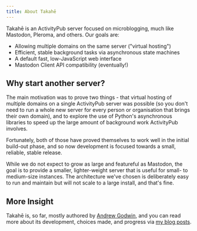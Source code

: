 ```yaml
---
title: About Takahē
---
```


Takahē is an ActivityPub server focused on microblogging, much like Mastodon,
Pleroma, and others. Our goals are:

* Allowing multiple domains on the same server ("virtual hosting")
* Efficient, stable background tasks via asynchronous state machines
* A default fast, low-JavaScript web interface
* Mastodon Client API compatibility (eventually!)


## Why start another server?

The main motivation was to prove two things - that virtual hosting of multiple
domains on a single ActivityPub server was possible (so you don't need
to run a whole new server for every person or organisation that brings their
own domain), and to explore the use of Python's asynchronous libraries to
speed up the large amount of background work ActivityPub involves.

Fortunately, both of those have proved themselves to work well in the initial
build-out phase, and so now development is focused towards a small, reliable,
stable release.

While we do not expect to grow as large and featureful as Mastodon, the goal
is to provide a smaller, lighter-weight server that is useful for small- to
medium-size instances. The architecture we've chosen is deliberately easy to
run and maintain but will not scale to a large install, and that's fine.

## More Insight

Takahē is, so far, mostly authored by [Andrew Godwin](https://aeracode.org/),
and you can read more about its development, choices made, and progress via
[my blog posts](https://aeracode.org/category/takahe).

